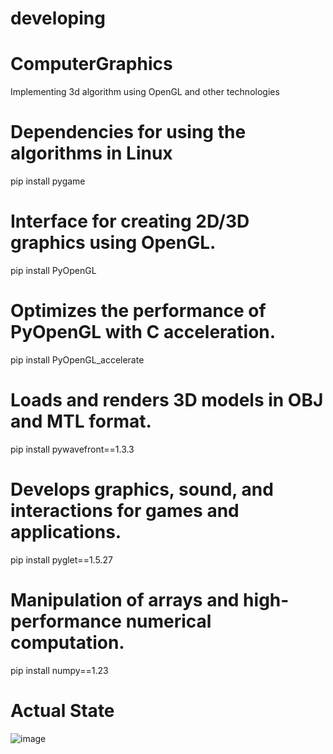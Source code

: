 # developing

# ComputerGraphics
 Implementing 3d algorithm using OpenGL and other technologies

# Dependencies for using the algorithms in Linux

pip install pygame

# Interface for creating 2D/3D graphics using OpenGL.
pip install PyOpenGL

# Optimizes the performance of PyOpenGL with C acceleration.
pip install PyOpenGL_accelerate

# Loads and renders 3D models in OBJ and MTL format.
pip install pywavefront==1.3.3

# Develops graphics, sound, and interactions for games and applications.
pip install pyglet==1.5.27


# Manipulation of arrays and high-performance numerical computation.
pip install numpy==1.23

# Actual State

![image](https://github.com/user-attachments/assets/c953bf7f-c565-4c09-a8ca-0ea6a0e8c011)

